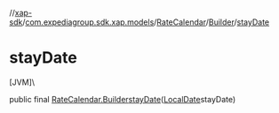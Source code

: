//[xap-sdk](../../../../index.md)/[com.expediagroup.sdk.xap.models](../../index.md)/[RateCalendar](../index.md)/[Builder](index.md)/[stayDate](stay-date.md)

# stayDate

[JVM]\

public final [RateCalendar.Builder](index.md)[stayDate](stay-date.md)([LocalDate](https://docs.oracle.com/javase/8/docs/api/java/time/LocalDate.html)stayDate)

